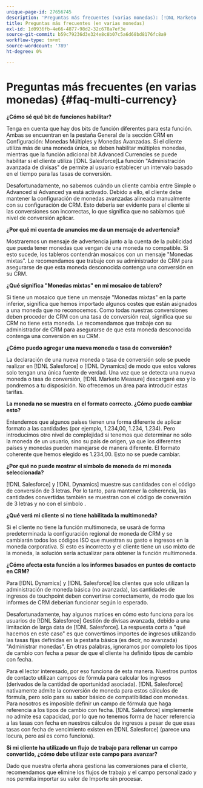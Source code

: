 ```yaml
---
unique-page-id: 27656745
description: 'Preguntas más frecuentes (varias monedas): [!DNL Marketo Measure] - Documentación del producto'
title: Preguntas más frecuentes (en varias monedas)
exl-id: 1d0936fb-4e66-4877-98d2-32c678a7ef3e
source-git-commit: b59c79236d3e324e8c8b07c5a6d68bd8176fc8a9
workflow-type: tm+mt
source-wordcount: '789'
ht-degree: 0%

---
```


# Preguntas más frecuentes (en varias monedas) {#faq-multi-currency}

**¿Cómo sé qué bit de funciones habilitar?**

Tenga en cuenta que hay dos bits de función diferentes para esta función. Ambas se encuentran en la pestaña General de la sección CRM en Configuración: Monedas Múltiples y Monedas Avanzadas. Si el cliente utiliza más de una moneda única, se deben habilitar múltiples monedas, mientras que la función adicional bit Advanced Currencies se puede habilitar si el cliente utiliza [!DNL Salesforce]La función &quot;Administración avanzada de divisas&quot; de permite al usuario establecer un intervalo basado en el tiempo para las tasas de conversión.

Desafortunadamente, no sabemos cuándo un cliente cambia entre Simple o Advanced si Advanced ya está activado. Debido a ello, el cliente debe mantener la configuración de monedas avanzadas alineada manualmente con su configuración de CRM. Esto debería ser evidente para el cliente si las conversiones son incorrectas, lo que significa que no sabíamos qué nivel de conversión aplicar.

**¿Por qué mi cuenta de anuncios me da un mensaje de advertencia?**

Mostraremos un mensaje de advertencia junto a la cuenta de la publicidad que pueda tener monedas que vengan de una moneda no compatible. Si esto sucede, los tableros contendrán mosaicos con un mensaje &quot;Monedas mixtas&quot;. Le recomendamos que trabaje con su administrador de CRM para asegurarse de que esta moneda desconocida contenga una conversión en su CRM.

**¿Qué significa &quot;Monedas mixtas&quot; en mi mosaico de tablero?**

Si tiene un mosaico que tiene un mensaje &quot;Monedas mixtas&quot; en la parte inferior, significa que hemos importado algunos costes que están asignados a una moneda que no reconocemos. Como todas nuestras conversiones deben proceder de CRM con una tasa de conversión real, significa que su CRM no tiene esta moneda. Le recomendamos que trabaje con su administrador de CRM para asegurarse de que esta moneda desconocida contenga una conversión en su CRM.

**¿Cómo puedo agregar una nueva moneda o tasa de conversión?**

La declaración de una nueva moneda o tasa de conversión solo se puede realizar en [!DNL Salesforce] o [!DNL Dynamics] de modo que estos valores solo tengan una única fuente de verdad. Una vez que se detecta una nueva moneda o tasa de conversión, [!DNL Marketo Measure] descargaré eso y lo pondremos a tu disposición. No ofrecemos un área para introducir estas tarifas.

**La moneda no se muestra en el formato correcto. ¿Cómo puedo cambiar esto?**

Entendemos que algunos países tienen una forma diferente de aplicar formato a las cantidades (por ejemplo, 1.234,00, 1.234, 1.234). Pero introducimos otro nivel de complejidad si tenemos que determinar no sólo la moneda de un usuario, sino su país de origen, ya que los diferentes países y monedas pueden manejarse de manera diferente. El formato coherente que hemos elegido es 1.234,00. Esto no se puede cambiar.

**¿Por qué no puede mostrar el símbolo de moneda de mi moneda seleccionada?**

[!DNL Salesforce] y [!DNL Dynamics] muestre sus cantidades con el código de conversión de 3 letras. Por lo tanto, para mantener la coherencia, las cantidades convertidas también se muestran con el código de conversión de 3 letras y no con el símbolo .

**¿Qué verá mi cliente si no tiene habilitada la multimoneda?**

Si el cliente no tiene la función multimoneda, se usará de forma predeterminada la configuración regional de moneda de CRM y se cambiarán todos los códigos ISO que muestran su gasto e ingresos en la moneda corporativa. Si esto es incorrecto y el cliente tiene un uso mixto de la moneda, la solución sería actualizar para obtener la función multimoneda.

**¿Cómo afecta esta función a los informes basados en puntos de contacto en CRM?**

Para [!DNL Dynamics] y [!DNL Salesforce] los clientes que solo utilizan la administración de moneda básica (no avanzada), las cantidades de ingresos de touchpoint deben convertirse correctamente, de modo que los informes de CRM deberían funcionar según lo esperado.

Desafortunadamente, hay algunos matices en cómo esto funciona para los usuarios de [!DNL Salesforce] Gestión de divisas avanzada, debido a una limitación de larga data de [!DNL Salesforce]. La respuesta corta a &quot;qué hacemos en este caso&quot; es que convertimos importes de ingresos utilizando las tasas fijas definidas en la pestaña básica (es decir, no avanzada) &quot;Administrar monedas&quot;. En otras palabras, ignoramos por completo los tipos de cambio con fecha a pesar de que el cliente ha definido tipos de cambio con fecha.

Para el lector interesado, por eso funciona de esta manera. Nuestros puntos de contacto utilizan campos de fórmula para calcular los ingresos (derivados de la cantidad de oportunidad asociada). [!DNL Salesforce] nativamente admite la conversión de moneda para estos cálculos de fórmula, pero solo para su sabor básico de compatibilidad con monedas. Para nosotros es imposible definir un campo de fórmula que haga referencia a los tipos de cambio con fecha. [!DNL Salesforce] simplemente no admite esa capacidad, por lo que no tenemos forma de hacer referencia a las tasas con fecha en nuestros cálculos de ingresos a pesar de que esas tasas con fecha de vencimiento existen en [!DNL Salesforce] (parece una locura, pero así es como funciona).

**Si mi cliente ha utilizado un flujo de trabajo para rellenar un campo convertido, ¿cómo debe utilizar este campo para avanzar?**

Dado que nuestra oferta ahora gestiona las conversiones para el cliente, recomendamos que elimine los flujos de trabajo y el campo personalizado y nos permita importar su valor de Importe sin procesar.
